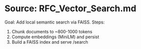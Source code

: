 # Source: RFC_Vector_Search.md
Goal: Add local semantic search via FAISS. Steps:
1) Chunk documents to ~800-1000 tokens
2) Compute embeddings (MiniLM) and persist
3) Build a FAISS index and serve /search
